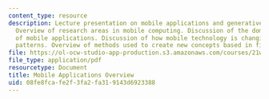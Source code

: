 ```yaml
---
content_type: resource
description: Lecture presentation on mobile applications and generative research methods.
  Overview of research areas in mobile computing. Discussion of the domains and structures
  of mobile applications. Discussion of how mobile technology is changing communication
  patterns. Overview of methods used to create new concepts based in field observations.
file: https://ol-ocw-studio-app-production.s3.amazonaws.com/courses/21w-789-communicating-with-mobile-technology-spring-2011/08fe8fcafe2f3fa2fa319143d6923388_MIT21W_789S11_class1.pdf
file_type: application/pdf
resourcetype: Document
title: Mobile Applications Overview
uid: 08fe8fca-fe2f-3fa2-fa31-9143d6923388
---
```

